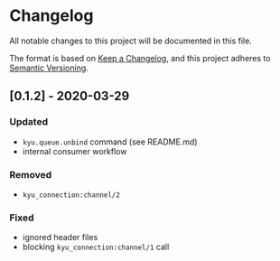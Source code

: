 # Changelog
All notable changes to this project will be documented in this file.

The format is based on [Keep a Changelog](https://keepachangelog.com/en/1.0.0/),
and this project adheres to [Semantic Versioning](https://semver.org/spec/v2.0.0.html).

## [0.1.2] - 2020-03-29

### Updated
- `kyu.queue.unbind` command (see README.md)
- internal consumer workflow

### Removed
- `kyu_connection:channel/2`

### Fixed
- ignored header files
- blocking `kyu_connection:channel/1` call
